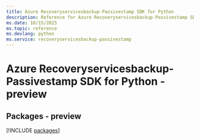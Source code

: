 ```yaml
---
title: Azure Recoveryservicesbackup-Passivestamp SDK for Python
description: Reference for Azure Recoveryservicesbackup-Passivestamp SDK for Python
ms.date: 10/15/2025
ms.topic: reference
ms.devlang: python
ms.service: recoveryservicesbackup-passivestamp
---
```

# Azure Recoveryservicesbackup-Passivestamp SDK for Python - preview
## Packages - preview
[!INCLUDE [packages](recoveryservicesbackup-passivestamp-index.md)]